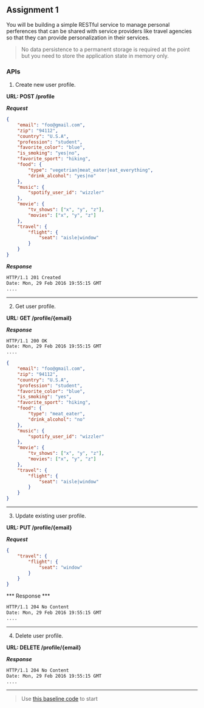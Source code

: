 ## Assignment 1 

You will be building a simple RESTful service to manage personal perferences that can be shared with service providers like travel agencies so that they can provide personalization in their services.
> No data persistence to a permanent storage is required at the point but you need to store the application state in memory only.

### APIs
1. Create new user profile.

__URL: POST /profile__

***Request***
```json
{
    "email": "foo@gmail.com",
    "zip": "94112",
    "country": "U.S.A",
    "profession": "student",
    "favorite_color": "blue",
    "is_smoking": "yes|no",
    "favorite_sport": "hiking",
    "food": {
        "type": "vegetrian|meat_eater|eat_everything",
        "drink_alcohol": "yes|no"
    },
    "music": {
        "spotify_user_id": "wizzler"
    },
    "movie": {
        "tv_shows": ["x", "y", "z"],
        "movies": ["x", "y", "z"]
    },
    "travel": {
        "flight": {
            "seat": "aisle|window"            
        }
    }
}
``` 
***Response***
```sh
HTTP/1.1 201 Created
Date: Mon, 29 Feb 2016 19:55:15 GMT
....
``` 
---
2. Get user profile.

__URL: GET /profile/{email}__

***Response***
```sh
HTTP/1.1 200 OK
Date: Mon, 29 Feb 2016 19:55:15 GMT
....
``` 

```json
{
    "email": "foo@gmail.com",
    "zip": "94112",
    "country": "U.S.A",
    "profession": "student",
    "favorite_color": "blue",
    "is_smoking": "yes",
    "favorite_sport": "hiking",
    "food": {
        "type": "meat_eater",
        "drink_alcohol": "no"
    },
    "music": {
        "spotify_user_id": "wizzler"
    },
    "movie": {
        "tv_shows": ["x", "y", "z"],
        "movies": ["x", "y", "z"]
    },
    "travel": {
        "flight": {
            "seat": "aisle|window"            
        }
    }
}
``` 
---
3. Update existing user profile.

__URL: PUT /profile/{email}__

***Request***
```json
{
    "travel": {
        "flight": {
            "seat": "window"            
        }
    }
}
``` 

*** Response ***
```sh
HTTP/1.1 204 No Content
Date: Mon, 29 Feb 2016 19:55:15 GMT
....
``` 
---
4. Delete user profile.

__URL: DELETE /profile/{email}__

***Response***
```sh
HTTP/1.1 204 No Content
Date: Mon, 29 Feb 2016 19:55:15 GMT
....
``` 
---

> Use [this baseline code](https://github.com/sithu/cmpe273-sp16/tree/master/assignment1) to start

